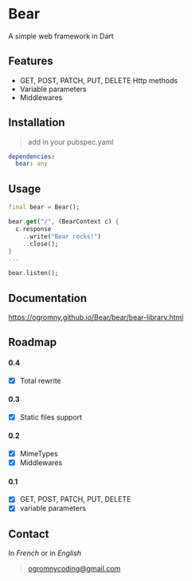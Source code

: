 # Bear
A simple web framework in Dart

## Features
* GET, POST, PATCH, PUT, DELETE Http methods
* Variable parameters 
* Middlewares

## Installation
> add in your pubspec.yaml
```yaml
dependencies:
  bear: any
```

## Usage
```dart
final bear = Bear();

bear.get("/", (BearContext c) {
  c.response
    ..write("Bear rocks!")
    ..close();
}
...

bear.listen();
```

## Documentation
https://ogromny.github.io/Bear/bear/bear-library.html

## Roadmap
#### 0.4
- [x] Total rewrite

#### 0.3
- [x] Static files support

#### 0.2
- [x] MimeTypes
- [x] Middlewares

#### 0.1
- [x] GET, POST, PATCH, PUT, DELETE
- [x] variable parameters

## Contact
In *French* or in *English*
> ogromnycoding@gmail.com
